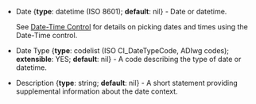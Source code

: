   * <span class="md-element">Date</span> <i class="fa fa-asterisk required" title="Required"> </i> {**type**: datetime (ISO 8601); **default**: nil} - Date or datetime.
  
    See [Date-Time Control](../../controls/dateTime-control.md) for details on picking dates and times using the Date-Time control.
  
  * <span class="md-element">Date Type</span> <i class="fa fa-asterisk required" title="Required"> </i> {**type**: codelist (ISO CI_DateTypeCode, ADIwg codes); **extensible**: YES; **default**: nil} - A code describing the type of date or datetime.
  
  * <span class="md-element">Description</span> {**type**: string; **default**: nil} - A short statement providing supplemental information about the date context.
